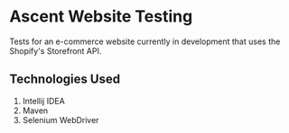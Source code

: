 # Ascent Website Testing

Tests for an e-commerce website currently in development that uses the Shopify's Storefront API.



## Technologies Used

 1. Intellij IDEA
 2. Maven
 3. Selenium WebDriver
